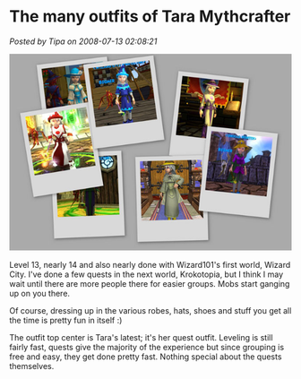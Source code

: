 # The many outfits of Tara Mythcrafter

*Posted by Tipa on 2008-07-13 02:08:21*

[![](../../../uploads/2008/07/outfits.jpg "outfits")](../../../uploads/2008/07/outfits.jpg)

Level 13, nearly 14 and also nearly done with Wizard101's first world, Wizard City. I've done a few quests in the next world, Krokotopia, but I think I may wait until there are more people there for easier groups. Mobs start ganging up on you there.

Of course, dressing up in the various robes, hats, shoes and stuff you get all the time is pretty fun in itself :)

The outfit top center is Tara's latest; it's her quest outfit. Leveling is still fairly fast, quests give the majority of the experience but since grouping is free and easy, they get done pretty fast. Nothing special about the quests themselves.

